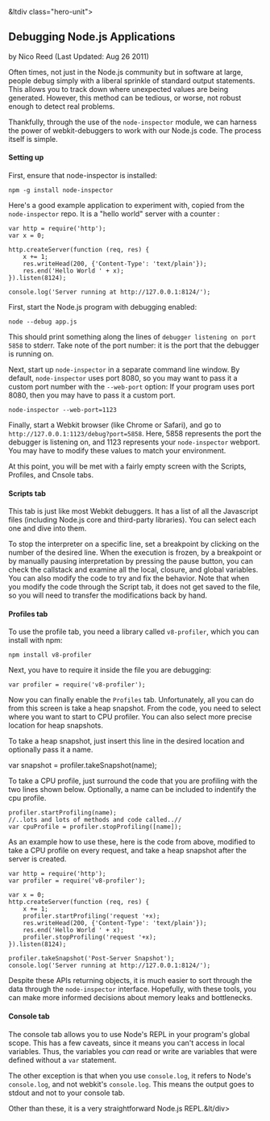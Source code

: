 

&ltdiv class="hero-unit">

<a class="hiddenLink" id="debugging-nodejs-applications"></a>

## Debugging Node.js Applications
<span class="cite">by Nico Reed (Last Updated: Aug 26 2011)</span>


Often times, not just in the Node.js community but in software at large, people debug simply with a liberal sprinkle of standard output statements. This allows you to track down where unexpected values are being generated. However, this method can be tedious, or worse, not robust enough to detect real problems.

Thankfully, through the use of the `node-inspector` module, we can harness the power of webkit-debuggers to work with our Node.js code. The process itself is simple.

#### Setting up

First, ensure that node-inspector is installed:

    npm -g install node-inspector

Here's a good example application to experiment with, copied from the `node-inspector` repo. It is a "hello world" server with a counter :

    var http = require('http');
    var x = 0;

    http.createServer(function (req, res) {
        x += 1;
        res.writeHead(200, {'Content-Type': 'text/plain'});
        res.end('Hello World ' + x);
    }).listen(8124);

    console.log('Server running at http://127.0.0.1:8124/');

First, start the Node.js program with debugging enabled:

    node --debug app.js

This should print something along the lines of `debugger listening on port 5858` to stderr. Take note of the port number: it is the port that the debugger is running on.

Next, start up `node-inspector` in a separate command line window. By default, `node-inspector` uses port 8080, so you may want to pass it a custom port number with the `--web-port` option: If your program uses port 8080, then you may have to pass it a custom port.

    node-inspector --web-port=1123

Finally, start a Webkit browser (like Chrome or Safari), and go to `http://127.0.0.1:1123/debug?port=5858`. Here, 5858 represents the port the debugger is listening on, and 1123 represents your `node-inspector` webport. You may have to modify these values to match your environment.

At this point, you will be met with a fairly empty screen with the Scripts, Profiles, and Cnsole tabs.

#### Scripts tab

This tab is just like most Webkit debuggers. It has a list of all the Javascript files (including Node.js core and third-party libraries). You can select each one and dive into them.

To stop the interpreter on a specific line, set a breakpoint by clicking on the number of the desired line. When the execution is frozen, by a breakpoint or by manually pausing interpretation by pressing the pause button, you can check the callstack and examine all the local, closure, and global variables. You can also modify the code to try and fix the behavior. Note that when you modify the code through the Script tab, it does not get saved to the file, so you will need to transfer the modifications back by hand.

#### Profiles tab

To use the profile tab, you need a library called `v8-profiler`, which you can install with npm:

    npm install v8-profiler

Next, you have to require it inside the file you are debugging:

    var profiler = require('v8-profiler');

Now you can finally enable the `Profiles` tab. Unfortunately, all you can do from this screen is take a heap snapshot. From the code, you need to select where you want to start to CPU profiler. You can also select more precise location for heap snapshots.

To take a heap snapshot, just insert this line in the desired location and optionally pass it a name.

  var snapshot = profiler.takeSnapshot(name);

To take a CPU profile, just surround the code that you are profiling with the two lines shown below.  Optionally, a name can be included to indentify the cpu profile.

    profiler.startProfiling(name);
    //..lots and lots of methods and code called..//
    var cpuProfile = profiler.stopProfiling([name]);

As an example how to use these, here is the code from above, modified to take a CPU profile on every request, and take a heap snapshot after the server is created.

    var http = require('http');
    var profiler = require('v8-profiler');

    var x = 0;
    http.createServer(function (req, res) {
        x += 1;
        profiler.startProfiling('request '+x);
        res.writeHead(200, {'Content-Type': 'text/plain'});
        res.end('Hello World ' + x);
        profiler.stopProfiling('request '+x);
    }).listen(8124);
  
    profiler.takeSnapshot('Post-Server Snapshot');
    console.log('Server running at http://127.0.0.1:8124/');

Despite these APIs returning objects, it is much easier to sort through the data through the `node-inspector` interface. Hopefully, with these tools, you can make more informed decisions about memory leaks and bottlenecks.

#### Console tab

The console tab allows you to use Node's REPL in your program's global scope. This has a few caveats, since it means you can't access in local variables. Thus, the variables you _can_ read or write are variables that were defined without a `var` statement. 

The other exception is that when you use `console.log`, it refers to Node's `console.log`, and not webkit's `console.log`. This means the output goes to stdout and not to your console tab. 

Other than these, it is a very straightforward Node.js REPL.&lt/div>

